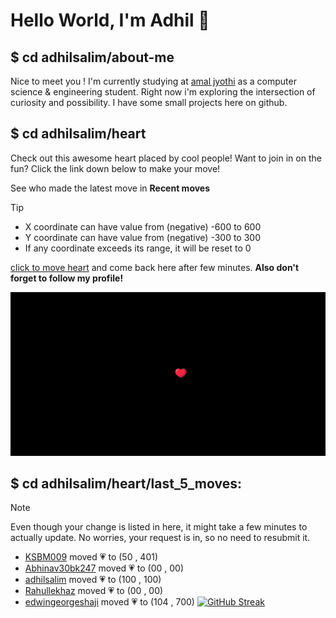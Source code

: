 # Hello World, I'm Adhil 👋

## $ cd adhilsalim/about-me
Nice to meet you ! I'm currently studying at [amal jyothi](https://www.ajce.in/home/index.html) as a computer science & engineering student. Right now i'm exploring the intersection of curiosity and possibility. I have some small projects here on github.
## $ cd adhilsalim/heart
Check out this awesome heart placed by cool people! Want to join in on the fun? Click the link down below to make your move!

See who made the latest move in **Recent moves**
> [!TIP]
> - X coordinate can have value from (negative) -600 to 600
> - Y coordinate can have value from (negative) -300 to 300
> - If any coordinate exceeds its range, it will be reset to 0

[click to move heart](https://github.com/adhilsalim/adhilsalim/issues/new?title=00,200&body=DO+NOT+ADD+SPACE.+Just+change+the+values+and+hit+submit.+It+will+take+some+time+to+reflect.) and come back here after few minutes. **Also don't forget to follow my profile!**

![GitHub Banner Image](github_banner_heart.png)

## $ cd adhilsalim/heart/last_5_moves: 
> [!NOTE] 
> Even though your change is listed in here, it might take a few minutes to actually update. No worries, your request is in, so no need to resubmit it.
- [KSBM009](https://github.com/KSBM009) moved 💗 to (50 , 401)
- [Abhinav30bk247](https://github.com/Abhinav30bk247) moved 💗 to (00 , 00)
- [adhilsalim](https://github.com/adhilsalim) moved 💗 to (100 , 100)
- [Rahullekhaz](https://github.com/Rahullekhaz) moved 💗 to (00 , 00)
- [edwingeorgeshaji](https://github.com/edwingeorgeshaji) moved 💗 to (104 , 700)
[![GitHub Streak](https://github-readme-streak-stats.herokuapp.com?user=adhilsalim&theme=dark&hide_border=true)](https://git.io/streak-stats)
